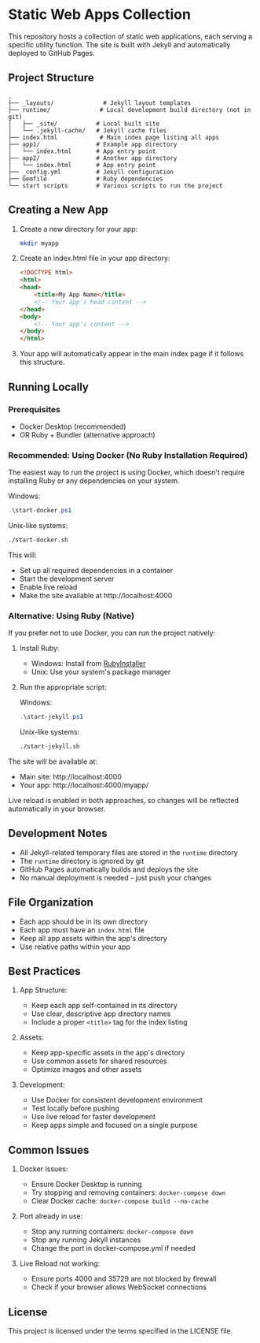 # Static Web Apps Collection

This repository hosts a collection of static web applications, each serving a specific utility function. The site is built with Jekyll and automatically deployed to GitHub Pages.

## Project Structure

```
.
├── _layouts/              # Jekyll layout templates
├── runtime/              # Local development build directory (not in git)
│   ├── _site/           # Local built site
│   └── .jekyll-cache/   # Jekyll cache files
├── index.html            # Main index page listing all apps
├── app1/                # Example app directory
│   └── index.html       # App entry point
├── app2/                # Another app directory
│   └── index.html       # App entry point
├── _config.yml          # Jekyll configuration
├── Gemfile              # Ruby dependencies
└── start scripts        # Various scripts to run the project
```

## Creating a New App

1. Create a new directory for your app:
   ```bash
   mkdir myapp
   ```

2. Create an index.html file in your app directory:
   ```html
   <!DOCTYPE html>
   <html>
   <head>
       <title>My App Name</title>
       <!-- Your app's head content -->
   </head>
   <body>
       <!-- Your app's content -->
   </body>
   </html>
   ```

3. Your app will automatically appear in the main index page if it follows this structure.

## Running Locally

### Prerequisites

- Docker Desktop (recommended)
- OR Ruby + Bundler (alternative approach)

### Recommended: Using Docker (No Ruby Installation Required)

The easiest way to run the project is using Docker, which doesn't require installing Ruby or any dependencies on your system.

Windows:
```powershell
.\start-docker.ps1
```

Unix-like systems:
```bash
./start-docker.sh
```

This will:
- Set up all required dependencies in a container
- Start the development server
- Enable live reload
- Make the site available at http://localhost:4000

### Alternative: Using Ruby (Native)

If you prefer not to use Docker, you can run the project natively:

1. Install Ruby:
   - Windows: Install from [RubyInstaller](https://rubyinstaller.org/)
   - Unix: Use your system's package manager

2. Run the appropriate script:
   
   Windows:
   ```powershell
   .\start-jekyll.ps1
   ```

   Unix-like systems:
   ```bash
   ./start-jekyll.sh
   ```

The site will be available at:
- Main site: http://localhost:4000
- Your app: http://localhost:4000/myapp/

Live reload is enabled in both approaches, so changes will be reflected automatically in your browser.

## Development Notes

- All Jekyll-related temporary files are stored in the `runtime` directory
- The `runtime` directory is ignored by git
- GitHub Pages automatically builds and deploys the site
- No manual deployment is needed - just push your changes

## File Organization

- Each app should be in its own directory
- Each app must have an `index.html` file
- Keep all app assets within the app's directory
- Use relative paths within your app

## Best Practices

1. App Structure:
   - Keep each app self-contained in its directory
   - Use clear, descriptive app directory names
   - Include a proper `<title>` tag for the index listing

2. Assets:
   - Keep app-specific assets in the app's directory
   - Use common assets for shared resources
   - Optimize images and other assets

3. Development:
   - Use Docker for consistent development environment
   - Test locally before pushing
   - Use live reload for faster development
   - Keep apps simple and focused on a single purpose

## Common Issues

1. Docker Issues:
   - Ensure Docker Desktop is running
   - Try stopping and removing containers: `docker-compose down`
   - Clear Docker cache: `docker-compose build --no-cache`

2. Port already in use:
   - Stop any running containers: `docker-compose down`
   - Stop any running Jekyll instances
   - Change the port in docker-compose.yml if needed

3. Live Reload not working:
   - Ensure ports 4000 and 35729 are not blocked by firewall
   - Check if your browser allows WebSocket connections

## License

This project is licensed under the terms specified in the LICENSE file. 